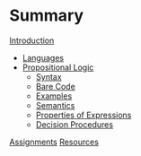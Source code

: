 
# Summary

[Introduction](./introduction.md)
- [Languages](./languages.md)
- [Propositional Logic]()
  - [Syntax](./DMT1/Lectures/02_propLogic/formal/syntax.lean.md)
  - [Bare Code](./DMT1/Library/propLogic/syntax.lean.md)
  - [Examples](./DMT1/Library/propLogic/axioms.lean.md)
  - [Semantics](./DMT1/Lectures/02_propLogic/formal/semantics.lean.md)
  - [Properties of Expressions]()
  - [Decision Procedures]()

[Assignments](./assignments.md)
[Resources](./resources.md)
